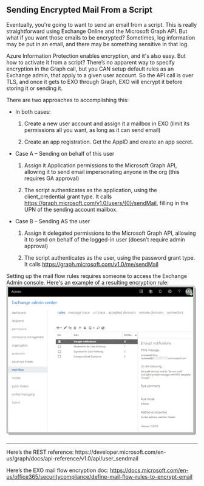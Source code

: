 ## Sending Encrypted Mail From a Script

Eventually, you're going to want to send an email from a script. This is really straightforward using Exchange Online and the Microsoft Graph API. But what if you want those emails to be encrypted? Sometimes, log information may be put in an email, and there may be something sensitive in that log.

Azure Information Protection enables encryption, and it's also easy. But how to activate it from a script? There’s no apparent way to specify encryption in the Graph call, but you CAN setup default rules as an Exchange admin, that apply to a given user account. So the API call is over TLS, and once it gets to EXO through Graph, EXO will encrypt it before storing it or sending it.

There are two approaches to accomplishing this:

*	In both cases:
     
    1.	Create a new user account and assign it a mailbox in EXO (limit its permissions all you want, as long as it can send email)
    
    2.	Create an app registration. Get the AppID and create an app secret.
    
*	Case A – Sending on behalf of this user
    
    1.  Assign it Application permissions to the Microsoft Graph API, allowing it to send email impersonating anyone in the org (this requires GA approval)

    2.	The script authenticates as the application, using the client_credential grant type. It calls https://graph.microsoft.com/v1.0/users/{0}/sendMail, filling in the UPN of the sending account mailbox.

*	Case B – Sending AS the user
    
    1.  Assign it delegated permissions to the Microsoft Graph API, allowing it to send on behalf of the logged-in user (doesn’t require admin approval)

    2.	The script authenticates as the user, using the password grant type. It calls https://graph.microsoft.com/v1.0/me/sendMail

Setting up the mail flow rules requires someone to access the Exchange Admin console. Here's an example of a resulting encryption rule:
![alt text](files/mail-flow-rules.png)

<hr>
Here’s the REST reference:
https://developer.microsoft.com/en-us/graph/docs/api-reference/v1.0/api/user_sendmail

Here’s the EXO mail flow encryption doc:
https://docs.microsoft.com/en-us/office365/securitycompliance/define-mail-flow-rules-to-encrypt-email

